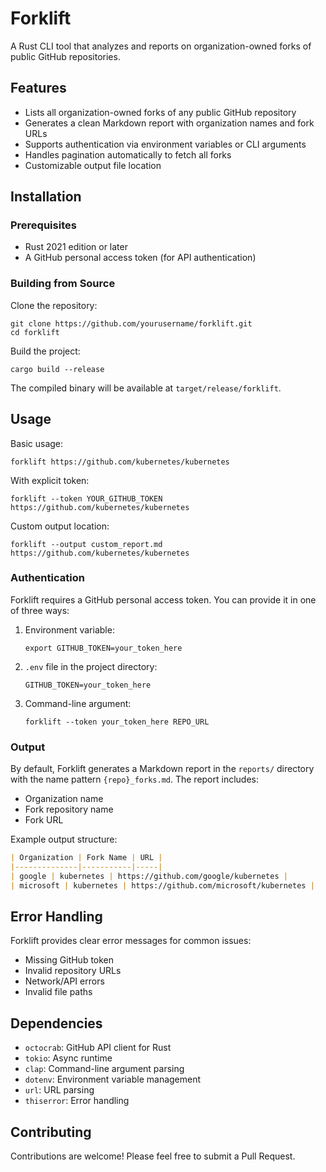 # Forklift

A Rust CLI tool that analyzes and reports on organization-owned forks of public GitHub repositories.

## Features

- Lists all organization-owned forks of any public GitHub repository
- Generates a clean Markdown report with organization names and fork URLs
- Supports authentication via environment variables or CLI arguments
- Handles pagination automatically to fetch all forks
- Customizable output file location

## Installation

### Prerequisites

- Rust 2021 edition or later
- A GitHub personal access token (for API authentication)

### Building from Source

Clone the repository:

```shell
git clone https://github.com/yourusername/forklift.git
cd forklift
```

Build the project:

```shell
cargo build --release
```

The compiled binary will be available at `target/release/forklift`.

## Usage

Basic usage:

```shell
forklift https://github.com/kubernetes/kubernetes
```

With explicit token:

```shell
forklift --token YOUR_GITHUB_TOKEN https://github.com/kubernetes/kubernetes
```

Custom output location:

```shell
forklift --output custom_report.md https://github.com/kubernetes/kubernetes
```

### Authentication

Forklift requires a GitHub personal access token. You can provide it in one of three ways:

1. Environment variable:

   ```shell
   export GITHUB_TOKEN=your_token_here
   ```

2. `.env` file in the project directory:

   ```env
   GITHUB_TOKEN=your_token_here
   ```

3. Command-line argument:

   ```shell
   forklift --token your_token_here REPO_URL
   ```

### Output

By default, Forklift generates a Markdown report in the `reports/` directory with the name pattern `{repo}_forks.md`. The report includes:

- Organization name
- Fork repository name
- Fork URL

Example output structure:

```markdown
| Organization | Fork Name | URL |
|--------------|-----------|-----|
| google | kubernetes | https://github.com/google/kubernetes |
| microsoft | kubernetes | https://github.com/microsoft/kubernetes |
```

## Error Handling

Forklift provides clear error messages for common issues:

- Missing GitHub token
- Invalid repository URLs
- Network/API errors
- Invalid file paths

## Dependencies

- `octocrab`: GitHub API client for Rust
- `tokio`: Async runtime
- `clap`: Command-line argument parsing
- `dotenv`: Environment variable management
- `url`: URL parsing
- `thiserror`: Error handling

## Contributing

Contributions are welcome! Please feel free to submit a Pull Request.
